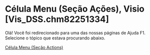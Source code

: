 
# Célula Menu (Seção Ações), Visio [Vis_DSS.chm82251334]

Olá! Você foi redirecionado para uma das nossas páginas de Ajuda F1. Selecione o tópico que estava procurando abaixo.

[Célula Menu (Seção Actions)](http://msdn.microsoft.com/library/29af746c-b081-24cf-a30d-a56353ee849e%28Office.15%29.aspx)
